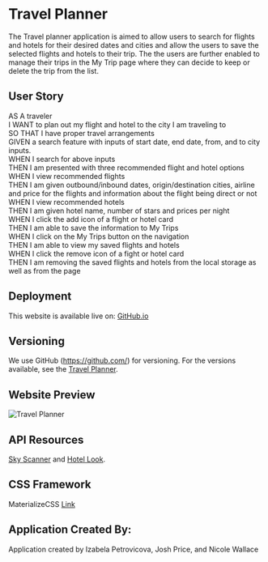 # Travel Planner
The Travel planner application is aimed to allow users to search for flights and hotels for their desired dates and cities and allow the users to save the selected flights and hotels to their trip. The the users are further enabled to manage their trips in the My Trip page where they can decide to keep or delete the trip from the list.

## User Story 
AS A traveler <br>
I WANT to plan out my flight and hotel to the city I am traveling to<br>
SO THAT I have proper travel arrangements<br>
GIVEN a search feature with inputs of start date, end date, from, and to city inputs.<br>
WHEN I search for above inputs<br>
THEN I am presented with three recommended flight and hotel options <br>
WHEN I view recommended flights <br>
THEN I am given outbound/inbound dates, origin/destination cities, airline and price for the flights and information about the flight being direct or not <br>
WHEN I view recommended hotels <br>
THEN I am given hotel name, number of stars and prices per night<br>
WHEN I click the add icon of a flight or hotel card<br>
THEN I am able to save the information to My Trips <br>
WHEN I click on the My Trips button on the navigation<br>
THEN I am able to view my saved flights and hotels<br>
WHEN I click the remove icon of a fight or hotel card<br>
THEN I am removing the saved flights and hotels from the local storage as well as from the page<br>


## Deployment
This website is available live on: [GitHub.io](https://izabelacloud.github.io/Travel-Planner/)

## Versioning
We use GitHub (https://github.com/) for versioning. For the versions available, see the [Travel Planner](https://github.com/izabelacloud/Travel-Planner).

## Website Preview

![Travel Planner](TBD)

## API Resources
[Sky Scanner](https://rapidapi.com/skyscanner/api/skyscanner-flight-search?endpoint=5aa1eab3e4b00687d3574279) and [Hotel Look](https://support.travelpayouts.com/hc/en-us/articles/115000343268-Hotels-data-API#31).

## CSS Framework
MaterializeCSS [Link](https://materializecss.com/)

## Application Created By: 
Application created by Izabela Petrovicova, Josh Price, and Nicole Wallace